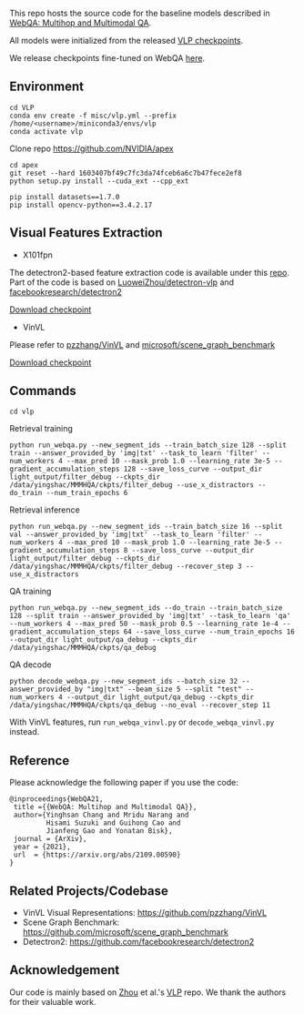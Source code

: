 This repo hosts the source code for the baseline models described in [WebQA: Multihop and Multimodal QA](https://arxiv.org/abs/2109.00590).

All models were initialized from the released [VLP checkpoints](https://github.com/LuoweiZhou/VLP#-misc).

We release checkpoints fine-tuned on WebQA [here](https://tiger.lti.cs.cmu.edu/yingshac/WebQA_data_first_release/WebQA_baseline_ckpts.7z).


## Environment
```
cd VLP
conda env create -f misc/vlp.yml --prefix /home/<username>/miniconda3/envs/vlp
conda activate vlp
```

Clone repo https://github.com/NVIDIA/apex
```
cd apex
git reset --hard 1603407bf49c7fc3da74fceb6a6c7b47fece2ef8
python setup.py install --cuda_ext --cpp_ext
```

```
pip install datasets==1.7.0
pip install opencv-python==3.4.2.17 
```

## Visual Features Extraction

- X101fpn

The detectron2-based feature extraction code is available under this [repo](https://github.com/zdxdsw/WebQA_x101fpn/blob/main/featureExtraction.py). Part of the code is based on [LuoweiZhou/detectron-vlp](https://github.com/LuoweiZhou/detectron-vlp) and [facebookresearch/detectron2](https://github.com/facebookresearch/detectron2)

[Download checkpoint](https://tiger.lti.cs.cmu.edu/yingshac/WebQA_data_first_release/e2e_faster_rcnn_X-101-64x4d-FPN_2x-vlp-427.pkl)

- VinVL

Please refer to [pzzhang/VinVL](https://github.com/pzzhang/VinVL) and [microsoft/scene_graph_benchmark](https://github.com/microsoft/scene_graph_benchmark)

[Download checkpoint](https://penzhanwu2.blob.core.windows.net/sgg/sgg_benchmark/vinvl_model_zoo/vinvl_vg_x152c4.pth)


## Commands

```
cd vlp
```

Retrieval training
```
python run_webqa.py --new_segment_ids --train_batch_size 128 --split train --answer_provided_by 'img|txt' --task_to_learn 'filter' --num_workers 4 --max_pred 10 --mask_prob 1.0 --learning_rate 3e-5 --gradient_accumulation_steps 128 --save_loss_curve --output_dir light_output/filter_debug --ckpts_dir /data/yingshac/MMMHQA/ckpts/filter_debug --use_x_distractors --do_train --num_train_epochs 6
```

Retrieval inference
```
python run_webqa.py --new_segment_ids --train_batch_size 16 --split val --answer_provided_by 'img|txt' --task_to_learn 'filter' --num_workers 4 --max_pred 10 --mask_prob 1.0 --learning_rate 3e-5 --gradient_accumulation_steps 8 --save_loss_curve --output_dir light_output/filter_debug --ckpts_dir /data/yingshac/MMMHQA/ckpts/filter_debug --recover_step 3 --use_x_distractors
```

QA training
```
python run_webqa.py --new_segment_ids --do_train --train_batch_size 128 --split train --answer_provided_by 'img|txt' --task_to_learn 'qa' --num_workers 4 --max_pred 50 --mask_prob 0.5 --learning_rate 1e-4 --gradient_accumulation_steps 64 --save_loss_curve --num_train_epochs 16 --output_dir light_output/qa_debug --ckpts_dir /data/yingshac/MMMHQA/ckpts/qa_debug
```

QA decode
```
python decode_webqa.py --new_segment_ids --batch_size 32 --answer_provided_by "img|txt" --beam_size 5 --split "test" --num_workers 4 --output_dir light_output/qa_debug --ckpts_dir /data/yingshac/MMMHQA/ckpts/qa_debug --no_eval --recover_step 11
```

With VinVL features, run `run_webqa_vinvl.py` or `decode_webqa_vinvl.py` instead.

## Reference
Please acknowledge the following paper if you use the code:
```
@inproceedings{WebQA21,
 title ={{WebQA: Multihop and Multimodal QA}},
 author={Yinghsan Chang and Mridu Narang and
         Hisami Suzuki and Guihong Cao and
         Jianfeng Gao and Yonatan Bisk},
 journal = {ArXiv},
 year = {2021},
 url  = {https://arxiv.org/abs/2109.00590}
}
```


## Related Projects/Codebase

- VinVL Visual Representations: https://github.com/pzzhang/VinVL
- Scene Graph Benchmark: https://github.com/microsoft/scene_graph_benchmark
- Detectron2: https://github.com/facebookresearch/detectron2

## Acknowledgement
Our code is mainly based on [Zhou](https://arxiv.org/pdf/1909.11059.pdf) et al.'s [VLP](https://github.com/LuoweiZhou/VLP) repo. We thank the authors for their valuable work.


